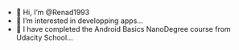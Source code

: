 - 👋 Hi, I’m @Renad1993
- 👀 I’m interested in developping apps...
- 🌱 I have completed the Android Basics NanoDegree course from Udacity School...

<!---
Renad1993/Renad1993 is a ✨ special ✨ repository because its `README.md` (this file) appears on your GitHub profile.
You can click the Preview link to take a look at your changes.
--->
